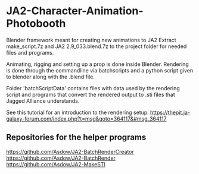 # JA2-Character-Animation-Photobooth
Blender framework meant for creating new animations to JA2
Extract make_script.7z and JA2 2.9_033.blend.7z to the project folder for needed files and programs.

Animating, rigging and setting up a prop is done inside Blender. 
Rendering is done through the commandline via batchscripts and a python script given to blender along with the .blend file.

Folder 'batchScriptData' contains files with data used by the rendering script and programs that convert the rendered output to .sti files that Jagged Alliance understands.

See this tutorial for an introduction to the rendering setup.
https://thepit.ja-galaxy-forum.com/index.php?t=msg&goto=364117&#msg_364117


## Repositories for the helper programs
https://github.com/Asdow/JA2-BatchRenderCreator
https://github.com/Asdow/JA2-BatchRender
https://github.com/Asdow/JA2-MakeSTI
